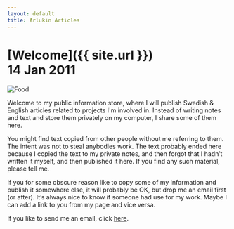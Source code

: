 ```yaml
---
layout: default
title: Arlukin Articles
---
```


[Welcome]({{ site.url }})<br/><abbr>14 Jan 2011</abbr>
=================================================================

![Food](/projects/images/chainsaw.jpg "Time to saw.")

Welcome to my public information store, where I will publish
Swedish & English articles related to projects I'm involved in.
Instead of writing notes and text and store them privately on my
computer, I share some of them here.

You might find text copied from other people without me referring to
them. The intent was not to steal anybodies work. The text probably
ended here because I copied the text to my private notes, and then
forgot that I hadn’t written it myself, and then published it here.
If you find any such material, please tell me.

If you for some obscure reason like to copy some of my information and
publish it somewhere else, it will probably be OK, but drop me an email
first (or after). It’s always nice to know if someone had use for my
work. Maybe I can add a link to you from my page and vice versa.

If you like to send me an email, click [here](mailto:articles@cybercow.se).

